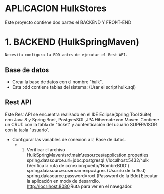 # APLICACION HulkStores
Este proyecto contiene dos partes el BACKEND Y FRONT-END

# 1. BACKEND  (HulkSpringMaven)
	Necesita configura la BDD antes de ejecutar el Rest API.
## Base de datos
* Crear la base de datos con el nombre "hulk", 
* Esta bdd contiene tablas del sistema: (Usar el script hulk.sql)


## Rest API
Este Rest API se encuentra realizado en el IDE Eclipse(Spring Tool Suite) con Java 8 y Spring Boot, PostgresSQL,JPA,Hibernate con Maven. 
Contiene un CRUD con la tabla de "ticket" y auntenticación del usuario SUPERVISOR con la tabla "usuario".

* Configurar las variables de conexion a la Base de datos.
	* 1. Verificar el archivo HulkSpringMaven\src\main\resources\application.properties
		spring.datasource.url=jdbc:postgresql://localhost:5432/hulk (Verifica la ruta de conexion:puerto/'NombreBDD')
		spring.datasource.username=postgres (Usuario de la Bdd)
		spring.datasource.password=root (Password de la Bdd)
Ejecutar la aplicación en modo de desarrollo.<br>
[http://localhost:8080](http://localhost:8080) Ruta para ver en el navegador.



